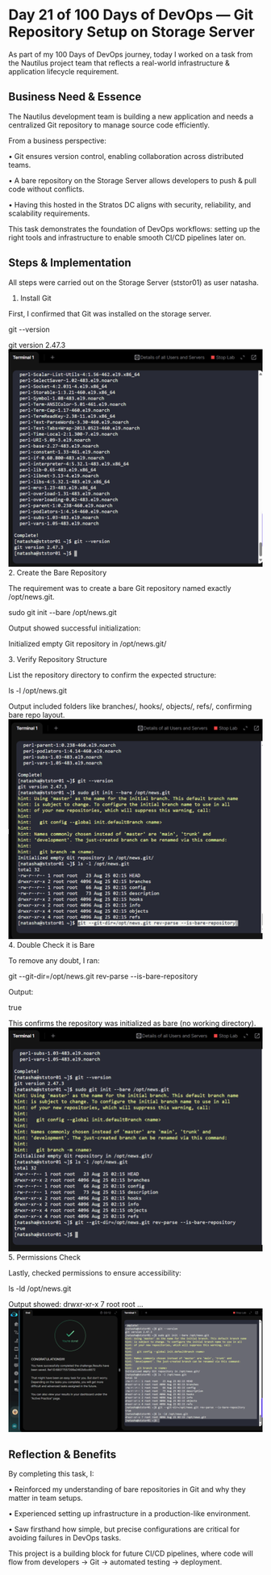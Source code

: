 # Day 21 of 100 Days of DevOps — Git Repository Setup on Storage Server
As part of my 100 Days of DevOps journey, today I worked on a task from the Nautilus project team that reflects a real-world infrastructure & application lifecycle requirement.

## Business Need & Essence
The Nautilus development team is building a new application and needs a centralized Git repository to manage source code efficiently.

From a business perspective:

•	Git ensures version control, enabling collaboration across distributed teams.

•	A bare repository on the Storage Server allows developers to push & pull code without conflicts.

•	Having this hosted in the Stratos DC aligns with security, reliability, and scalability requirements.

This task demonstrates the foundation of DevOps workflows: setting up the right tools and infrastructure to enable smooth CI/CD pipelines later on.

## Steps & Implementation
All steps were carried out on the Storage Server (ststor01) as user natasha.

1. Install Git

First, I confirmed that Git was installed on the storage server.

git --version

git version 2.47.3
![Screenshot](screenshots/git-install-check.png)
2️. Create the Bare Repository

The requirement was to create a bare Git repository named exactly /opt/news.git.

sudo git init --bare /opt/news.git

Output showed successful initialization:

Initialized empty Git repository in /opt/news.git/

3️. Verify Repository Structure

List the repository directory to confirm the expected structure:

ls -l /opt/news.git

Output included folders like branches/, hooks/, objects/, refs/, confirming bare repo layout.
![Screenshot](screenshots/repo-creation-structure.png)
4️. Double Check it is Bare

To remove any doubt, I ran:

git --git-dir=/opt/news.git rev-parse --is-bare-repository

Output:

true

This confirms the repository was initialized as bare (no working directory).
![Screenshot](screenshots/repo-verification.png)
5️. Permissions Check

Lastly, checked permissions to ensure accessibility:

ls -ld /opt/news.git

Output showed: drwxr-xr-x 7 root root ...
![Screenshot](screenshots/repo-permissions.png)

## Reflection & Benefits

By completing this task, I:

•	Reinforced my understanding of bare repositories in Git and why they matter in team setups.

•	Experienced setting up infrastructure in a production-like environment.

•	Saw firsthand how simple, but precise configurations are critical for avoiding failures in DevOps tasks.

This project is a building block for future CI/CD pipelines, where code will flow from developers → Git → automated testing → deployment.
